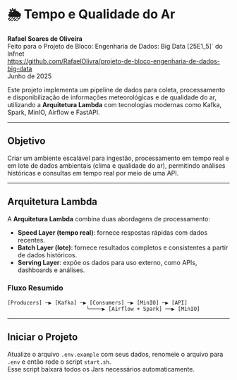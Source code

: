 # 🌦️ Tempo e Qualidade do Ar

**Rafael Soares de Oliveira**  
Feito para o Projeto de Bloco: Engenharia de Dados: Big Data [25E1_5]` do Infnet  
https://github.com/RafaelOlivra/projeto-de-bloco-engenharia-de-dados-big-data  
Junho de 2025

Este projeto implementa um pipeline de dados para coleta, processamento e disponibilização de informações meteorológicas e de qualidade do ar, utilizando a **Arquitetura Lambda** com tecnologias modernas como Kafka, Spark, MinIO, Airflow e FastAPI.

---

## Objetivo

Criar um ambiente escalável para ingestão, processamento em tempo real e em lote de dados ambientais (clima e qualidade do ar), permitindo análises históricas e consultas em tempo real por meio de uma API.

---

## Arquitetura Lambda

A **Arquitetura Lambda** combina duas abordagens de processamento:

-   **Speed Layer (tempo real)**: fornece respostas rápidas com dados recentes.
-   **Batch Layer (lote)**: fornece resultados completos e consistentes a partir de dados históricos.
-   **Serving Layer**: expõe os dados para uso externo, como APIs, dashboards e análises.

### Fluxo Resumido

```text
[Producers] ─▶ [Kafka] ─▶ [Consumers] ─▶ [MinIO] ─▶ [API]
                         └────▶ [Airflow + Spark] ──▶ [MinIO]
```

---

## Iniciar o Projeto

Atualize o arquivo `.env.example` com seus dados, renomeie o arquivo para `.env` e então rode o
script `start.sh`.  
Esse script baixará todos os Jars necessários automaticamente.
